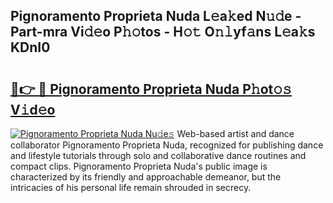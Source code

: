 ## Pignoramento Proprieta Nuda L𝚎a𝚔ed N𝚞𝚍e - Part-mra Vi𝚍𝚎o P𝚑𝚘tos - H𝚘𝚝 O𝚗𝚕yf𝚊ns L𝚎a𝚔s KDnI0

# <h2><a href="http://kf3h33l.oniu.top/?m=Pignoramento+Proprieta+Nuda">🔗👉 🔴 Pignoramento Proprieta Nuda P𝚑ot𝚘𝚜 V𝚒d𝚎o</a></h2>

[![Pignoramento Proprieta Nuda Nu𝚍e𝚜](https://i.imgur.com/0qMVB7G.gif)](http://kf3h33l.oniu.top/?m=Pignoramento+Proprieta+Nuda)
Web-based artist and dance collaborator Pignoramento Proprieta Nuda, recognized for publishing dance and lifestyle tutorials through solo and collaborative dance routines and compact clips. Pignoramento Proprieta Nuda's public image is characterized by its friendly and approachable demeanor, but the intricacies of his personal life remain shrouded in secrecy.  

